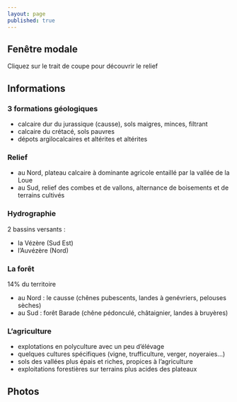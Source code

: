 ```yaml
---
layout: page
published: true
---
```


## Fenêtre modale
Cliquez sur le trait de coupe pour découvrir le relief
## Informations
### 3 formations géologiques
- calcaire dur du jurassique (causse), sols maigres, minces, filtrant
- calcaire du crétacé, sols pauvres
- dépots argilocalcaires et altérites et altérites

### Relief
- au Nord, plateau calcaire à dominante agricole entaillé par la vallée de la Loue 
- au Sud, relief des combes et de vallons, alternance de boisements et de terrains cultivés

### Hydrographie
2 bassins versants :
- la Vézère (Sud Est)
- l’Auvézère (Nord)

### La forêt
14% du territoire
- au Nord : le causse (chênes pubescents, landes à genévriers, pelouses sèches)
- au Sud : forêt Barade (chêne pédonculé, châtaignier, landes à bruyères)
 
### L’agriculture
- explotations en polyculture avec un peu d’élévage
- quelques cultures spécifiques (vigne, trufficulture, verger, noyeraies…)
- sols des vallées plus épais et riches, propices à l’agriculture
- exploitations forestières sur terrains plus acides des plateaux

## Photos